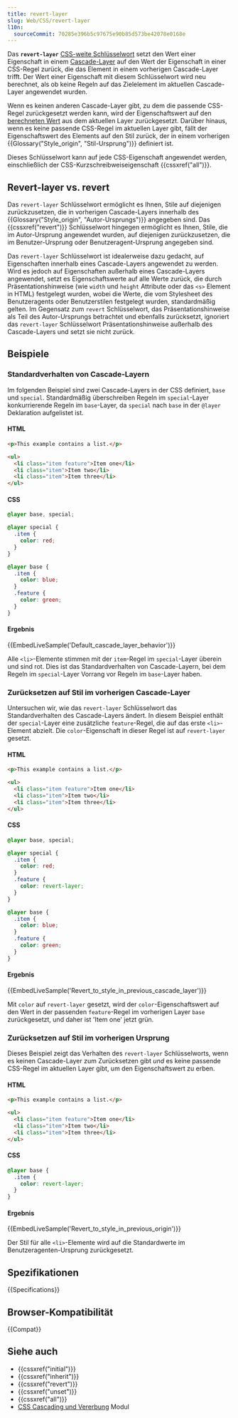 ```yaml
---
title: revert-layer
slug: Web/CSS/revert-layer
l10n:
  sourceCommit: 70285e396b5c97675e90b85d573be42078e0168e
---
```


Das **`revert-layer`** [CSS-weite Schlüsselwort](/de/docs/Web/CSS/CSS_values_and_units/CSS_data_types#css-wide_keywords) setzt den Wert einer Eigenschaft in einem [Cascade-Layer](/de/docs/Web/CSS/@layer) auf den Wert der Eigenschaft in einer CSS-Regel zurück, die das Element in einem vorherigen Cascade-Layer trifft. Der Wert einer Eigenschaft mit diesem Schlüsselwort wird neu berechnet, als ob keine Regeln auf das Zielelement im aktuellen Cascade-Layer angewendet wurden.

Wenn es keinen anderen Cascade-Layer gibt, zu dem die passende CSS-Regel zurückgesetzt werden kann, wird der Eigenschaftswert auf den [berechneten Wert](/de/docs/Web/CSS/CSS_cascade/Value_processing#computed_value) aus dem aktuellen Layer zurückgesetzt. Darüber hinaus, wenn es keine passende CSS-Regel im aktuellen Layer gibt, fällt der Eigenschaftswert des Elements auf den Stil zurück, der in einem vorherigen {{Glossary("Style_origin", "Stil-Ursprung")}} definiert ist.

Dieses Schlüsselwort kann auf jede CSS-Eigenschaft angewendet werden, einschließlich der CSS-Kurzschreibweiseigenschaft {{cssxref("all")}}.

## Revert-layer vs. revert

Das `revert-layer` Schlüsselwort ermöglicht es Ihnen, Stile auf diejenigen zurückzusetzen, die in vorherigen Cascade-Layers innerhalb des {{Glossary("Style_origin", "Autor-Ursprungs")}} angegeben sind. Das {{cssxref("revert")}} Schlüsselwort hingegen ermöglicht es Ihnen, Stile, die im Autor-Ursprung angewendet wurden, auf diejenigen zurückzusetzen, die im Benutzer-Ursprung oder Benutzeragent-Ursprung angegeben sind.

Das `revert-layer` Schlüsselwort ist idealerweise dazu gedacht, auf Eigenschaften innerhalb eines Cascade-Layers angewendet zu werden. Wird es jedoch auf Eigenschaften außerhalb eines Cascade-Layers angewendet, setzt es Eigenschaftswerte auf alle Werte zurück, die durch Präsentationshinweise (wie `width` und `height` Attribute oder das `<s>` Element in HTML) festgelegt wurden, wobei die Werte, die vom Stylesheet des Benutzeragents oder Benutzerstilen festgelegt wurden, standardmäßig gelten. Im Gegensatz zum `revert` Schlüsselwort, das Präsentationshinweise als Teil des Autor-Ursprungs betrachtet und ebenfalls zurücksetzt, ignoriert das `revert-layer` Schlüsselwort Präsentationshinweise außerhalb des Cascade-Layers und setzt sie nicht zurück.

## Beispiele

### Standardverhalten von Cascade-Layern

Im folgenden Beispiel sind zwei Cascade-Layers in der CSS definiert, `base` und `special`. Standardmäßig überschreiben Regeln im `special`-Layer konkurrierende Regeln im `base`-Layer, da `special` nach `base` in der `@layer` Deklaration aufgelistet ist.

#### HTML

```html
<p>This example contains a list.</p>

<ul>
  <li class="item feature">Item one</li>
  <li class="item">Item two</li>
  <li class="item">Item three</li>
</ul>
```

#### CSS

```css
@layer base, special;

@layer special {
  .item {
    color: red;
  }
}

@layer base {
  .item {
    color: blue;
  }
  .feature {
    color: green;
  }
}
```

#### Ergebnis

{{EmbedLiveSample('Default_cascade_layer_behavior')}}

Alle `<li>`-Elemente stimmen mit der `item`-Regel im `special`-Layer überein und sind rot. Dies ist das Standardverhalten von Cascade-Layern, bei dem Regeln im `special`-Layer Vorrang vor Regeln im `base`-Layer haben.

### Zurücksetzen auf Stil im vorherigen Cascade-Layer

Untersuchen wir, wie das `revert-layer` Schlüsselwort das Standardverhalten des Cascade-Layers ändert. In diesem Beispiel enthält der `special`-Layer eine zusätzliche `feature`-Regel, die auf das erste `<li>`-Element abzielt. Die `color`-Eigenschaft in dieser Regel ist auf `revert-layer` gesetzt.

#### HTML

```html
<p>This example contains a list.</p>

<ul>
  <li class="item feature">Item one</li>
  <li class="item">Item two</li>
  <li class="item">Item three</li>
</ul>
```

#### CSS

```css
@layer base, special;

@layer special {
  .item {
    color: red;
  }
  .feature {
    color: revert-layer;
  }
}

@layer base {
  .item {
    color: blue;
  }
  .feature {
    color: green;
  }
}
```

#### Ergebnis

{{EmbedLiveSample('Revert_to_style_in_previous_cascade_layer')}}

Mit `color` auf `revert-layer` gesetzt, wird der `color`-Eigenschaftswert auf den Wert in der passenden `feature`-Regel im vorherigen Layer `base` zurückgesetzt, und daher ist 'Item one' jetzt grün.

### Zurücksetzen auf Stil im vorherigen Ursprung

Dieses Beispiel zeigt das Verhalten des `revert-layer` Schlüsselworts, wenn es keinen Cascade-Layer zum Zurücksetzen gibt _und_ es keine passende CSS-Regel im aktuellen Layer gibt, um den Eigenschaftswert zu erben.

#### HTML

```html
<p>This example contains a list.</p>

<ul>
  <li class="item feature">Item one</li>
  <li class="item">Item two</li>
  <li class="item">Item three</li>
</ul>
```

#### CSS

```css
@layer base {
  .item {
    color: revert-layer;
  }
}
```

#### Ergebnis

{{EmbedLiveSample('Revert_to_style_in_previous_origin')}}

Der Stil für alle `<li>`-Elemente wird auf die Standardwerte im Benutzeragenten-Ursprung zurückgesetzt.

## Spezifikationen

{{Specifications}}

## Browser-Kompatibilität

{{Compat}}

## Siehe auch

- {{cssxref("initial")}}
- {{cssxref("inherit")}}
- {{cssxref("revert")}}
- {{cssxref("unset")}}
- {{cssxref("all")}}
- [CSS Cascading und Vererbung](/de/docs/Web/CSS/CSS_cascade) Modul
